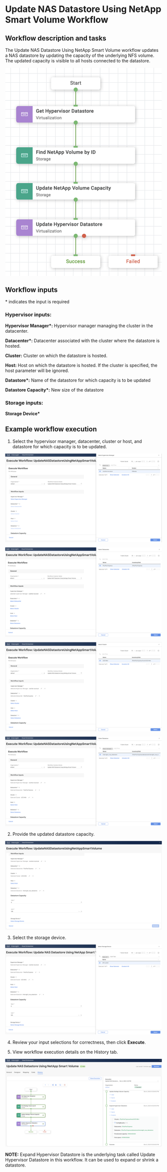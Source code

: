 # Update NAS Datastore Using NetApp Smart Volume Workflow

## Workflow description and tasks

The Update NAS Datastore Using NetApp Smart Volume workflow updates a
NAS datastore by updating the capacity of the underlying NFS volume. The
updated capacity is visible to all hosts connected to the datastore.

![](../images/UpdateNASDatastoreUsingNetAppSmartVolume/814e254a82093c67063f4885e2dd8fce985ae0ce.png)

## Workflow inputs
\* indicates the input is required

### Hypervisor inputs:

**Hypervisor Manager\*:** Hypervisor manager managing the cluster in the
datacenter.

**Datacenter\*:** Datacenter associated with the cluster where the
datastore is hosted.

**Cluster:** Cluster on which the datastore is hosted.

**Host:** Host on which the datastore is hosted. If the cluster is
specified, the host parameter will be ignored.

**Datastore\*:** Name of the datastore for which capacity is to be
updated

**Datastore Capacity\*:** New size of the datastore

### Storage inputs:

**Storage Device\***

## Example workflow execution

1.  Select the hypervisor manager, datacenter, cluster or host, and
    datastore for which capacity is to be updated.

![](../images/UpdateNASDatastoreUsingNetAppSmartVolume/272bb00437fbfb3c1f5181cc243b4e27f44eeeb1.png)

![](../images/UpdateNASDatastoreUsingNetAppSmartVolume/d8fabb3778d9f8f316719f7dca1a49752bc0a1cf.png)

![](../images/UpdateNASDatastoreUsingNetAppSmartVolume/7d90eea5fdf5a3d606bc958543ff01b515cfdd21.png)

![](../images/UpdateNASDatastoreUsingNetAppSmartVolume/6395659aed854af244c5ece09b4b7a2d5b93cb7c.png)

2.  Provide the updated datastore capacity.

![](../images/UpdateNASDatastoreUsingNetAppSmartVolume/1524deffdebeb36ef87520690143a10d5910d395.png)

3.  Select the storage device.

![](../images/UpdateNASDatastoreUsingNetAppSmartVolume/31cf7b741786d528a2ae4d6689ac9b68e9bba5a4.png)

4.  Review your input selections for correctness, then click **Execute**.

5.  View workflow execution details on the History tab.

![](../images/UpdateNASDatastoreUsingNetAppSmartVolume/2f8a46c13a32a89d204744f01cf1fac6f2bfdd48.png)

**NOTE:** Expand Hypervisor Datastore is the underlying task called Update
Hypervisor Datastore in this workflow. It can be used to expand or
shrink a datastore.
